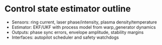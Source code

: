 # Control state estimator outline

- Sensors: ring current, laser phase/intensity, plasma density/temperature
- Estimator: EKF/UKF with process model from warp_generator dynamics
- Outputs: phase sync errors, envelope amplitude, stability margins
- Interfaces: autopilot scheduler and safety watchdogs
